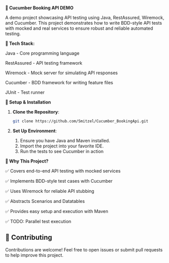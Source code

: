 **🚀 Cucumber Booking API DEMO**

A demo project showcasing API testing using Java, RestAssured, Wiremock, and Cucumber. This project demonstrates how to write BDD-style API tests with mocked and real services to ensure robust and reliable automated testing.

**📌 Tech Stack:**

Java - Core programming language

RestAssured - API testing framework

Wiremock - Mock server for simulating API responses

Cucumber - BDD framework for writing feature files

JUnit - Test runner

**🔧 Setup & Installation**

1. **Clone the Repository**:
   ```bash
   git clone https://github.com/Smitzel/Cucumber_BookingApi.git

2. **Set Up Environment**:

    1. Ensure you have Java and Maven installed.
    2. Import the project into your favorite IDE.
    3. Run the tests to see Cucumber in action

**📢 Why This Project?**

✅ Covers end-to-end API testing with mocked services

✅ Implements BDD-style test cases with Cucumber

✅ Uses Wiremock for reliable API stubbing

✅ Abstracts Scenarios and Datatables

✅ Provides easy setup and execution with Maven

✅ TODO: Parallel test execution

## 🤝 Contributing
Contributions are welcome! Feel free to open issues or submit pull requests to help improve this project.
